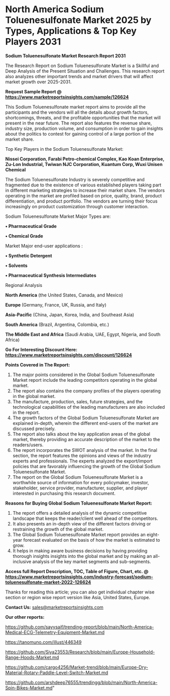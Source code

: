 # North America Sodium Toluenesulfonate Market 2025 by Types, Applications & Top Key Players 2031

<strong>Sodium Toluenesulfonate Market Research Report 2031</strong>

The Research Report on Sodium Toluenesulfonate Market is a Skillful and Deep Analysis of the Present Situation and Challenges. This research report also analyzes other important trends and market drivers that will affect market growth over 2025-2031.

<strong>Request Sample Report @ <a href=https://www.marketreportsinsights.com/sample/126624>https://www.marketreportsinsights.com/sample/126624</a></strong>

This Sodium Toluenesulfonate market report aims to provide all the participants and the vendors will all the details about growth factors, shortcomings, threats, and the profitable opportunities that the market will present in the near future. The report also features the revenue share, industry size, production volume, and consumption in order to gain insights about the politics to contest for gaining control of a large portion of the market share.

Top Key Players in the Sodium Toluenesulfonate Market:

<strong>Nissei Corporation, Farabi Petro-chemical Complex, Kao Koan Enterprise, Zu-Lon Industrial, Twiwan NJC Corporation, Kuantum Corp, Wuxi Unisen Chemical</strong>

The Sodium Toluenesulfonate Industry is severely competitive and fragmented due to the existence of various established players taking part in different marketing strategies to increase their market share. The vendors operating in the market are profiled based on price, quality, brand, product differentiation, and product portfolio. The vendors are turning their focus increasingly on product customization through customer interaction.

Sodium Toluenesulfonate Market Major Types are:

<strong>• Pharmaceutical Grade

• Chemical Grade</strong>

Market Major end-user applications :

<strong>• Synthetic Detergent

• Solvents

• Pharmaceutical Synthesis Intermediates</strong>

Regional Analysis

</u><strong><b>North America</b></strong> (the United States, Canada, and Mexico)

<strong><b>Europe </b></strong>(Germany, France, UK, Russia, and Italy)

<strong><b>Asia-Pacific</b></strong> (China, Japan, Korea, India, and Southeast Asia)

<strong><b>South America</b></strong> (Brazil, Argentina, Colombia, etc.)

<strong><b>The Middle East and Africa</b></strong> (Saudi Arabia, UAE, Egypt, Nigeria, and South Africa)

<strong>Go For Interesting Discount Here: <a href=https://www.marketreportsinsights.com/discount/126624>https://www.marketreportsinsights.com/discount/126624</a></strong>

<strong>Points Covered in The Report:</strong>
<ol>
  <li>The major points considered in the Global Sodium Toluenesulfonate Market report include the leading competitors operating in the global market.</li>
  <li>The report also contains the company profiles of the players operating in the global market.</li>
  <li>The manufacture, production, sales, future strategies, and the technological capabilities of the leading manufacturers are also included in the report.</li>
  <li>The growth factors of the Global Sodium Toluenesulfonate Market are explained in-depth, wherein the different end-users of the market are discussed precisely.</li>
  <li>The report also talks about the key application areas of the global market, thereby providing an accurate description of the market to the readers/users.</li>
  <li>The report incorporates the SWOT analysis of the market. In the final section, the report features the opinions and views of the industry experts and professionals. The experts analyzed the export/import policies that are favorably influencing the growth of the Global Sodium Toluenesulfonate Market.</li>
  <li>The report on the Global Sodium Toluenesulfonate Market is a worthwhile source of information for every policymaker, investor, stakeholder, service provider, manufacturer, supplier, and player interested in purchasing this research document.</li>
</ol>
<strong>Reasons for Buying Global Sodium Toluenesulfonate Market Report:</strong>

<ol>
  <li>The report offers a detailed analysis of the dynamic competitive landscape that keeps the reader/client well ahead of the competitors.</li>
  <li>It also presents an in-depth view of the different factors driving or restraining the growth of the global market.</li>
  <li>The Global Sodium Toluenesulfonate Market report provides an eight-year forecast evaluated on the basis of how the market is estimated to grow.</li>
  <li>It helps in making aware business decisions by having providing thorough insights insights into the global market and by making an all-inclusive analysis of the key market segments and sub-segments.</li>
</ol>
<strong>Access full Report Description, TOC, Table of Figure, Chart, etc. @ <a href=https://www.marketreportsinsights.com/industry-forecast/sodium-toluenesulfonate-market-2022-126624>https://www.marketreportsinsights.com/industry-forecast/sodium-toluenesulfonate-market-2022-126624</a></strong>


Thanks for reading this article; you can also get individual chapter wise section or region wise report version like Asia, United States, Europe.

<strong>Contact Us:</strong>
sales@marketreportsinsights.com

<strong>Our other reports:</strong>

<a href=https://github.com/sayysaif/trending-report/blob/main/North-America-Medical-ECG-Telemetry-Equipment-Market.md>https://github.com/sayysaif/trending-report/blob/main/North-America-Medical-ECG-Telemetry-Equipment-Market.md</a>

<a href=https://tanomuno.com/illust/446349>https://tanomuno.com/illust/446349</a>

<a href=https://github.com/Siya23553/Research/blob/main/Europe-Household-Range-Hoods-Market.md>https://github.com/Siya23553/Research/blob/main/Europe-Household-Range-Hoods-Market.md</a>

<a href=https://github.com/cargo4256/Market-trend/blob/main/Europe-Dry-Material-Rotary-Paddle-Level-Switch-Market.md>https://github.com/cargo4256/Market-trend/blob/main/Europe-Dry-Material-Rotary-Paddle-Level-Switch-Market.md</a>

<a href=https://github.com/arshdeep76555/trendingg/blob/main/North-America-Spin-Bikes-Market.md>https://github.com/arshdeep76555/trendingg/blob/main/North-America-Spin-Bikes-Market.md</a>"

